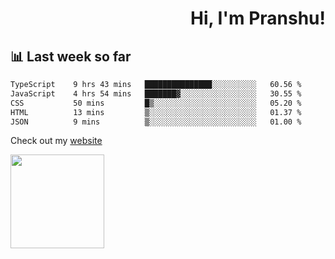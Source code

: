 <div align="right" >
   
   <H1>Hi, I'm Pranshu!</H1>

</div>

## 📊 Last week so far
<!--START_SECTION:waka-->

```txt
TypeScript    9 hrs 43 mins   ███████████████░░░░░░░░░░   60.56 %
JavaScript    4 hrs 54 mins   ███████▓░░░░░░░░░░░░░░░░░   30.55 %
CSS           50 mins         █▒░░░░░░░░░░░░░░░░░░░░░░░   05.20 %
HTML          13 mins         ▒░░░░░░░░░░░░░░░░░░░░░░░░   01.37 %
JSON          9 mins          ▒░░░░░░░░░░░░░░░░░░░░░░░░   01.00 %
```

<!--END_SECTION:waka-->

Check out my [website](https://pranshu05.vercel.app)

<img align="left" width="150" src="https://user-images.githubusercontent.com/70943732/209951571-93b7afe5-f523-4683-b725-5d94b287e94e.png">

